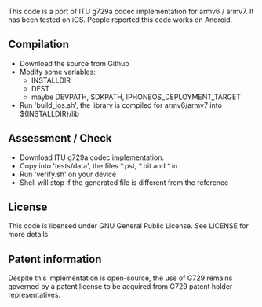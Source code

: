 
This code is a port of ITU g729a codec implementation for armv6 / armv7. It has been tested on iOS. People reported this code works on Android.

Compilation
-----------

- Download the source from Github
- Modify some variables:
   - INSTALLDIR
   - DEST
   - maybe DEVPATH, SDKPATH, IPHONEOS_DEPLOYMENT_TARGET
- Run 'build_ios.sh', the library is compiled for armv6/armv7 into ${INSTALLDIR}/lib

Assessment / Check
------------------

- Download ITU g729a codec implementation.
- Copy into 'tests/data', the files *.pst, *.bit and *.in
- Run 'verify.sh' on your device
- Shell will stop if the generated file is different from the reference

License
-------

This code is licensed under GNU General Public License. See LICENSE for more details.

Patent information
------------------

Despite this implementation is open-source, the use of G729 remains governed by a patent license to be acquired from G729 patent holder representatives.
